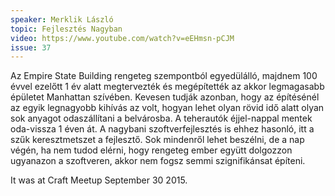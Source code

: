 ```yaml
---
speaker: Merklik László
topic: Fejlesztés Nagyban
video: https://www.youtube.com/watch?v=eEHmsn-pCJM
issue: 37
---
```


Az Empire State Building rengeteg szempontból egyedülálló, majdnem 100 évvel ezelőtt 1 év alatt megtervezték és megépítették az akkor legmagasabb épületet Manhattan szívében. Kevesen tudják azonban, hogy az építésénél az egyik legnagyobb kihívás az volt, hogyan lehet olyan rövid idő alatt olyan sok anyagot odaszállítani a belvárosba. A teherautók éjjel-nappal mentek oda-vissza 1 éven át. A nagybani szoftverfejlesztés is ehhez hasonló, itt a szűk keresztmetszet a fejlesztő. Sok mindenről lehet beszélni, de a nap végén, ha nem tudod elérni, hogy rengeteg ember együtt dolgozzon ugyanazon a szoftveren, akkor nem fogsz semmi szignifikánsat építeni.

It was at Craft Meetup September 30 2015.

